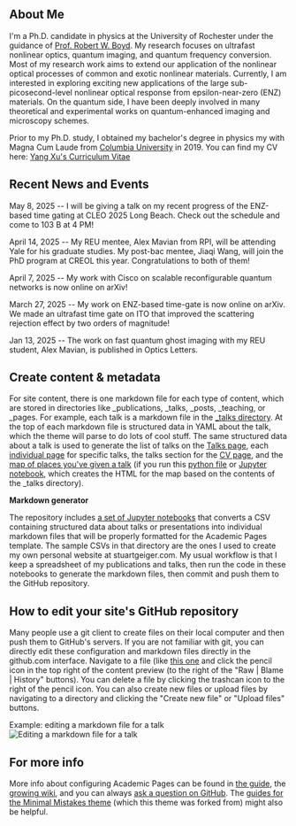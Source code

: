 About Me
------
I'm a Ph.D. candidate in physics at the University of Rochester under the guidance of [Prof. Robert W. Boyd](https://www.hajim.rochester.edu/optics/people/faculty/boyd_robert/index.html). My research focuses on ultrafast nonlinear optics, quantum imaging, and quantum frequency conversion. Most of my research work aims to extend our application of the nonlinear optical processes of common and exotic nonlinear materials. Currently, I am interested in exploring exciting new applications of the large sub-picosecond-level nonlinear optical response from epsilon-near-zero (ENZ) materials. On the quantum side, I have been deeply involved in many theoretical and experimental works on quantum-enhanced imaging and microscopy schemes. 

Prior to my Ph.D. study, I obtained my bachelor's degree in physics my with Magna Cum Laude from [Columbia University](https://www.columbia.edu/) in 2019. 
You can find my CV here: [Yang Xu's Curriculum Vitae](https://www.columbia.edu/)

Recent News and Events
------
May 8, 2025 -- I will be giving a talk on my recent progress of the ENZ-based time gating at CLEO 2025 Long Beach. Check out the schedule and come to 103 B at 4 PM! 

April 14, 2025 -- My REU mentee, Alex Mavian from RPI, will be attending Yale for his graduate studies. My post-bac mentee, Jiaqi Wang, will join the PhD program at CREOL this year. Congratulations to both of them!

April 7, 2025 -- My work with Cisco on scalable reconfigurable quantum networks is now online on arXiv!

March 27, 2025 -- My work on ENZ-based time-gate is now online on arXiv. We made an ultrafast time gate on ITO that improved the scattering rejection effect by two orders of magnitude!

Jan 13, 2025 -- The work on fast quantum ghost imaging with my REU student, Alex Mavian, is published in Optics Letters. 




Create content & metadata
------
For site content, there is one markdown file for each type of content, which are stored in directories like _publications, _talks, _posts, _teaching, or _pages. For example, each talk is a markdown file in the [_talks directory](https://github.com/academicpages/academicpages.github.io/tree/master/_talks). At the top of each markdown file is structured data in YAML about the talk, which the theme will parse to do lots of cool stuff. The same structured data about a talk is used to generate the list of talks on the [Talks page](https://academicpages.github.io/talks), each [individual page](https://academicpages.github.io/talks/2012-03-01-talk-1) for specific talks, the talks section for the [CV page](https://academicpages.github.io/cv), and the [map of places you've given a talk](https://academicpages.github.io/talkmap.html) (if you run this [python file](https://github.com/academicpages/academicpages.github.io/blob/master/talkmap.py) or [Jupyter notebook](https://github.com/academicpages/academicpages.github.io/blob/master/talkmap.ipynb), which creates the HTML for the map based on the contents of the _talks directory).

**Markdown generator**

The repository includes [a set of Jupyter notebooks](https://github.com/academicpages/academicpages.github.io/tree/master/markdown_generator
) that converts a CSV containing structured data about talks or presentations into individual markdown files that will be properly formatted for the Academic Pages template. The sample CSVs in that directory are the ones I used to create my own personal website at stuartgeiger.com. My usual workflow is that I keep a spreadsheet of my publications and talks, then run the code in these notebooks to generate the markdown files, then commit and push them to the GitHub repository.

How to edit your site's GitHub repository
------
Many people use a git client to create files on their local computer and then push them to GitHub's servers. If you are not familiar with git, you can directly edit these configuration and markdown files directly in the github.com interface. Navigate to a file (like [this one](https://github.com/academicpages/academicpages.github.io/blob/master/_talks/2012-03-01-talk-1.md) and click the pencil icon in the top right of the content preview (to the right of the "Raw | Blame | History" buttons). You can delete a file by clicking the trashcan icon to the right of the pencil icon. You can also create new files or upload files by navigating to a directory and clicking the "Create new file" or "Upload files" buttons. 

Example: editing a markdown file for a talk
![Editing a markdown file for a talk](/images/editing-talk.png)

For more info
------
More info about configuring Academic Pages can be found in [the guide](https://academicpages.github.io/markdown/), the [growing wiki](https://github.com/academicpages/academicpages.github.io/wiki), and you can always [ask a question on GitHub](https://github.com/academicpages/academicpages.github.io/discussions). The [guides for the Minimal Mistakes theme](https://mmistakes.github.io/minimal-mistakes/docs/configuration/) (which this theme was forked from) might also be helpful.
